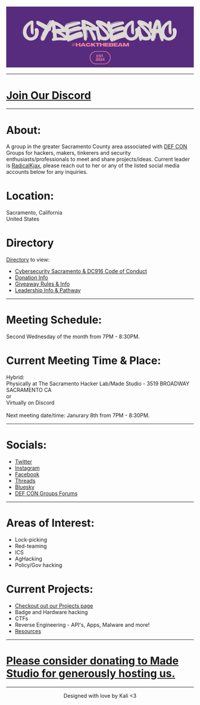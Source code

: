 ![ Logo ](./assets/images/hackthebeamsmaller.jpeg)

---

# [Join Our Discord](https://discord.gg/PVmUsZpkg2)

---

# About:
A group in the greater Sacramento County area associated with [DEF CON](https://defcon.org) Groups for hackers, makers, tinkerers and security enthusiasts/professionals to meet and share projects/ideas. Current leader is [RadicalKjax](https://bsky.app/profile/radicalkjax.com), please reach out to her or any of the listed social media accounts below for any inquiries.

# Location:
Sacramento, California\
United States

# Directory
[Directory](https://dc916.com/README) to view:
* [Cybersecurity Sacramento & DC916 Code of Conduct](https://dc916.com/CoC)
* [Donation Info](https://dc916.com/Donations)
* [Giveaway Rules & Info](https://dc916.com/Giveaways)
* [Leadership Info & Pathway](https://dc916.com/Leadership)


---

# Meeting Schedule:
Second Wednesday of the month from 7PM - 8:30PM.

# Current Meeting Time & Place:
Hybrid:\
Physically at The Sacramento Hacker Lab/Made Studio - 3519 BROADWAY SACRAMENTO CA\
or\
Virtually on Discord\
\
Next meeting date/time: Janurary 8th from 7PM - 8:30PM.

---

# Socials:
* [Twitter](https://twitter.com/CyberSec916)
* [Instagram](https://instagram.com/cybersec916)
* [Facebook](https://www.facebook.com/profile.php?id=61562053185228)
* [Threads](https://www.threads.net/@cybersec916)
* [Bluesky](https://bsky.app/profile/cybersec916.com)
* [DEF CON Groups Forums](https://forum.defcon.org/node/231442)

---

# Areas of Interest:
* Lock-picking
* Red-teaming
* ICS
* AgHacking
* Policy/Gov hacking

# Current Projects:
* [Checkout out our Projects page](https://github.com/CyberSecSacramento/Cybersecurity-Sacramento/blob/main/Projects.md)
* Badge and Hardware hacking
* CTFs
* Reverse Engineering - API's, Apps, Malware and more!
* [Resources](https://github.com/CyberSecSacramento/Cybersecurity-Sacramento/tree/021b9f5e26aab8741f1e6a6c2e0967a7738b0255/resources)

---

# [Please consider donating to Made Studio for generously hosting us.](https://sacmade.com/support/)

---

<div align="center"> Designed with love by Kali <3
